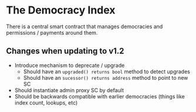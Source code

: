 # The Democracy Index

There is a central smart contract that manages democracies and permissions / payments around them.

## Changes when updating to v1.2

* Introduce mechanism to deprecate / upgrade
  * Should have an `upgraded() returns bool` method to detect upgrades
  * Should have an `sucessor() returns address` method to point to new SC
* Should instantiate admin proxy SC by default
* Should be backwards compatible with earlier democracies (things like index count, lookups, etc)
